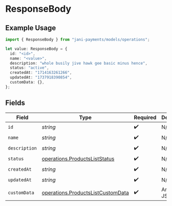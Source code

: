 # ResponseBody

## Example Usage

```typescript
import { ResponseBody } from "jani-payments/models/operations";

let value: ResponseBody = {
  id: "<id>",
  name: "<value>",
  description: "whole busily jive hawk gee basic minus hence",
  status: "active",
  createdAt: "1714163261266",
  updatedAt: "1737918390854",
  customData: {},
};
```

## Fields

| Field                                                                                  | Type                                                                                   | Required                                                                               | Description                                                                            |
| -------------------------------------------------------------------------------------- | -------------------------------------------------------------------------------------- | -------------------------------------------------------------------------------------- | -------------------------------------------------------------------------------------- |
| `id`                                                                                   | *string*                                                                               | :heavy_check_mark:                                                                     | N/A                                                                                    |
| `name`                                                                                 | *string*                                                                               | :heavy_check_mark:                                                                     | N/A                                                                                    |
| `description`                                                                          | *string*                                                                               | :heavy_check_mark:                                                                     | N/A                                                                                    |
| `status`                                                                               | [operations.ProductsListStatus](../../models/operations/productsliststatus.md)         | :heavy_check_mark:                                                                     | N/A                                                                                    |
| `createdAt`                                                                            | *string*                                                                               | :heavy_check_mark:                                                                     | N/A                                                                                    |
| `updatedAt`                                                                            | *string*                                                                               | :heavy_check_mark:                                                                     | N/A                                                                                    |
| `customData`                                                                           | [operations.ProductsListCustomData](../../models/operations/productslistcustomdata.md) | :heavy_check_mark:                                                                     | Any valid JSON value                                                                   |